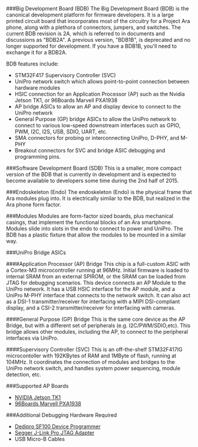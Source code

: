 ###Big Development Board (BDB)
The Big Development Board (BDB) is the canonical development platform
for firmware developers. It is a large printed circuit board that incorporates 
most of the circuitry for a Project Ara phone, along with a plethora of connectors, 
jumpers, and switches. The current BDB revision is 2A, which is referred to 
in documents and discussions as "BDB2A". A previous version, "BDB1B", is 
deprecated and no longer supported for development. If you have a BDB1B, you'll
need to exchange it for a BDB2A. 

BDB features include:
* STM32F417 Supervisory Controller (SVC)
* UniPro network switch which allows point-to-point connection between hardware modules
* HSIC connection for an Application Processor (AP) such as the Nvidia Jetson TK1, or 96Boards Marvell PXA1938
* AP bridge ASICs to allow an AP and display device to connect to the UniPro network
* General Purpose (GP) bridge ASICs to allow the UniPro network to connect to various low-speed downstream interfaces such as GPIO, PWM, I2C, I2S, USB, SDIO, UART, etc.
* SMA connectors for probing or interconnecting UniPro, D-PHY, and M-PHY
* Breakout connectors for SVC and bridge ASIC debugging and programming pins.

###Software Development Board (SDB)
This is a smaller, more compact version of the BDB that is currently in development and
is expected to become available to developers some time during the 2nd half of 2015. 

###Endoskeleton (Endo)
The endoskeleton (Endo) is the physical frame that Ara modules plug into. It is electrically similar to the BDB, but realized in the Ara phone form factor. 

###Modules
Modules are form-factor sized boards, plus mechanical casings, that implement the functional blocks of an Ara smartphone. Modules slide into slots in the endo to connect to power and UniPro. The BDB has a plastic fixture that allow the modules to be mounted in a similar way.

###UniPro Bridge ASICs

####Application Processor (AP) Bridge
This chip is a full-custom ASIC with a Cortex-M3 microcontroller running at 96MHz.
Initial firmware is loaded to internal SRAM from an external SPIROM, or the SRAM can be loaded from JTAG for debugging scenarios. This device connects an AP Module to the
UniPro network. It has a USB HSIC interface for the AP module, and a UniPro M-PHY 
interface that connects to the network switch. It can also act as a DSI-1 transmitter/receiver 
for interfacing with a MIPI DSI-compliant display, and a CSI-2 transmitter/receiver for
interfacing with cameras.

####General Purpose (GP) Bridge
This is the same core device as the AP Bridge, but with a different 
set of peripherals (e.g. I2C/PWM/SDIO,etc). This bridge allows other modules, including the AP, to connect to the peripheral interfaces via UniPro.

####Supervisory Controller (SVC)
This is an off-the-shelf STM32F417IG microcontoller with 192KBytes of RAM and 1MByte
of flash, running at 104MHz. It coordinates the connection of modules
and bridges to the UniPro network switch, and handles system power
sequencing, module detection, etc.

###Supported AP Boards
-   [NVIDIA Jetson TK1](https://developer.nvidia.com/jetson-tk1)
-   [96Boards Marvell PXA1938](https://www.96boards.org/products/)
 
###Additional Debugging Hardware Required
-   [Dedipro SF100 Device Programmer](http://www.dediprog.com/pd/spi-flash-solution/SF100)
-   [Segger J-Link Pro JTAG Adapter](https://www.segger.com/jlink-pro.html)
-   USB Micro-B Cables
